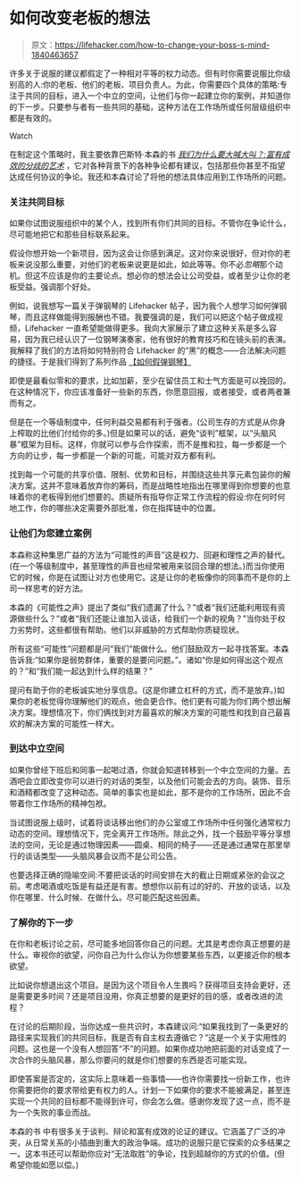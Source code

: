 # 如何改变老板的想法

> 原文：<https://lifehacker.com/how-to-change-your-boss-s-mind-1840463657>

许多关于说服的建议都假定了一种相对平等的权力动态。但有时你需要说服比你级别高的人:你的老板、他们的老板、项目负责人。为此，你需要四个具体的策略:专注于共同的目标，进入一个中立的空间，让他们与你一起建立你的案例，并知道你的下一步。只要参与者有一些共同的基础，这种方法在工作场所或任何层级组织中都是有效的。

Watch

在制定这个策略时，我主要依靠巴斯特·本森的书 [*我们为什么要大喊大叫？:富有成效的分歧的艺术*](https://busterbenson.com/whyareweyelling/) ，它对各种背景下的各种争论都有建议，包括那些你甚至不指望达成任何协议的争论。我还和本森讨论了将他的想法具体应用到工作场所的问题。

### **关注共同目标**

如果你试图说服组织中的某个人，找到所有你们共同的目标。不管你在争论什么，尽可能地把它和那些目标联系起来。

假设你想开始一个新项目，因为这会让你感到满足。这对你来说很好，但对你的老板来说没那么重要，对他们的老板来说更是如此，如此等等。你不必*忽略*那个动机。但这不应该是你的主要论点。想必你的想法会让公司受益，或者至少让你的老板受益。强调那个好处。

例如，说我想写一篇关于弹钢琴的 Lifehacker 帖子，因为我个人想学习如何弹钢琴，而且这样做能得到报酬也不错。我要强调的是，我们可以把这个帖子做成视频，Lifehacker 一直希望能做得更多。我向大家展示了建立这种关系是多么容易，因为我已经认识了一位钢琴演奏家，他有很好的教育技巧和在镜头前的表演。我解释了我们的方法将如何特别符合 Lifehacker 的“黑”的概念——合法解决问题的捷径。于是我们得到了系列作品 [【如何假弹钢琴】](https://lifehacker.com/how-to-fake-playing-piano-lesson-1-1819456727)

即使是最看似零和的要求，比如加薪，至少在留住员工和士气方面是可以挽回的。在这种情况下，你应该准备好一些新的东西，你愿意回报，或者接受，或者两者兼而有之。

但是在一个等级制度中，任何利益交易都有利于强者。(公司生存的方式是从你身上榨取的比他们付给你的多。)但是如果可以的话，避免“谈判”框架，以“头脑风暴”框架为目标。这样，你就可以参与合作探索，而不是推和拉，每一步都是一个方向的让步，每一步都是一个新的可能，可能对双方都有利。

找到每一个可能的共享价值、限制、优势和目标，并围绕这些共享元素包装你的解决方案。这并不意味着放弃你的筹码，而是战略性地指出在哪里得到你想要的也意味着你的老板得到他们想要的。质疑所有指导你正常工作流程的假设:你在何时何地工作，你的哪些决定需要外部批准，你在指挥链中的位置。

### **让他们为您建立案例**

本森称这种集思广益的方法为“可能性的声音”这是权力、回避和理性之声的替代。(在一个等级制度中，甚至理性的声音也经常被用来驳回合理的想法。)而当你使用它的时候，你是在试图让对方也使用它。这是让你的老板像你的同事而不是你的上司一样思考的好方法。

本森的《可能性之声》提出了类似“我们遗漏了什么？”或者“我们还能利用现有资源做些什么？”或者“我们还能让谁加入谈话，给我们一个新的视角？”当你处于权力劣势时，这些都很有帮助。他们以非威胁的方式帮助你质疑现状。

所有这些“可能性”问题都是问“我们”能做什么。他们鼓励双方一起寻找答案。本森告诉我:“如果你是弱势群体，重要的是要问问题。”。诸如“你是如何得出这个观点的？”和“我们能一起达到什么样的结果？”

提问有助于你的老板诚实地分享信息。(这是你建立杠杆的方式，而不是放弃。)如果你的老板觉得你理解他们的观点，他会更合作。他们更有可能为你们两个想出解决方案。理想情况下，你们俩找到对方最喜欢的解决方案的可能性和找到自己最喜欢的解决方案的可能性一样大。

### **到达中立空间**

如果你曾经下班后和同事一起喝过酒，你就会知道转移到一个中立空间的力量。去酒吧会立即改变你可以进行的对话的类型，以及他们可能会去的方向。装饰、音乐和酒精都改变了这种动态。简单的事实也是如此，那不是你的工作场所，因此不会带着你工作场所的精神包袱。

当试图说服上级时，试着将谈话移出他们的办公室或工作场所中任何强化通常权力动态的空间。理想情况下，完全离开工作场所。除此之外，找一个鼓励平等分享想法的空间，无论是通过物理因素——圆桌、相同的椅子——还是通过通常在那里举行的谈话类型——头脑风暴会议而不是公司公告。

也要选择正确的隐喻空间:不要把谈话的时间安排在大的截止日期或紧张的会议之前。考虑喝酒或吃饭是有益还是有害。想想你以前有过的好的、开放的谈话，以及你在哪里、什么时候、在做什么。尽可能匹配这些因素。

### **了解你的下一步**

在你和老板讨论之前，尽可能多地回答你自己的问题。尤其是考虑你真正想要的是什么。审视你的欲望，问你自己为什么你认为你想要某些东西，以更接近你的根本欲望。

比如说你想退出这个项目。是因为这个项目令人生畏吗？获得项目支持会更好，还是需要更多时间？还是项目没用，你真正想要的是更好的目的感，或者改进的流程？

在讨论的后期阶段，当你达成一些共识时，本森建议问:“如果我找到了一条更好的路径来实现我们的共同目标，我是否有自主权去遵循它？”这是一个关于实用性的问题。这也是一个没有人想回答“不”的问题。如果你成功地把前面的对话变成了一次合作的头脑风暴，那么你要问的就是你们想要的东西是否可能实现。

即使答案是否定的，这实际上意味着一些事情——也许你需要找一份新工作，也许你需要把你的要求带给更有权力的人。计划一下如果你的要求不能被满足，甚至连实现一个共同的目标都不能得到许可，你会怎么做。感谢你发现了这一点，而不是为一个失败的事业而战。

本森的书 中有很多关于谈判、辩论和富有成效的论证的建议。它涵盖了广泛的冲突，从日常关系的小插曲到重大的政治争端。成功的说服只是它探索的众多结果之一。这本书还可以帮助你应对“无法取胜”的争论，找到超越你的方式的价值。(但希望你能如愿以偿。)